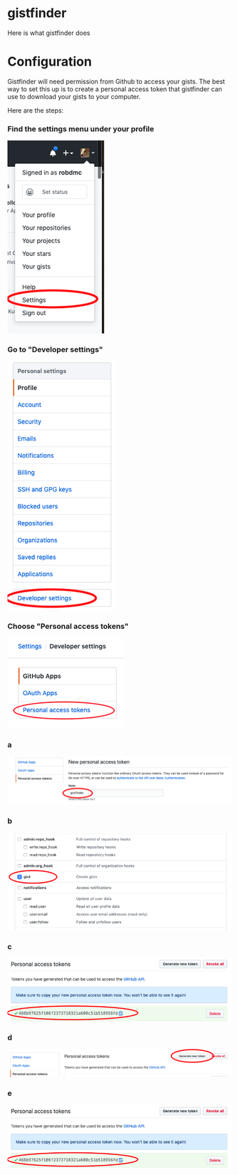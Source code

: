 # gistfinder
Here is what gistfinder does

# Configuration
Gistfinder will need permission from Github to access your gists.
The best way to set this up is to create a personal access token that
gistfinder can use to download your gists to your computer.

Here are the steps:

### Find the settings menu under your profile

![step 1](images/01_homepage.png)

### Go to "Developer settings"

![step 2](images/02_settings.png)

### Choose "Personal access tokens"

![step 3](images/03_personal_access_token.png)

### a

![step 4](images/04_set_name.png)

### b

![step 5](images/05_set_permissions.png)

### c

![step 6](images/06_token.png)

### d

![step 7](images/06_generate_new_token.png)

### e

![step 1](images/07_token.png)
